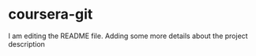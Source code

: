 # coursera-git
I am editing the README file. Adding some more details about the project description
